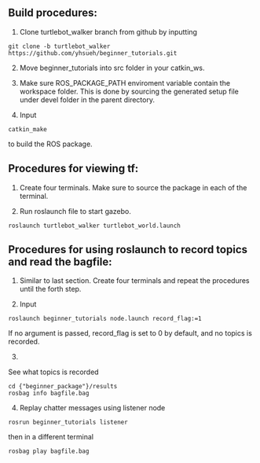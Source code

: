 ## Build procedures:
1. Clone turtlebot_walker branch from github by inputting
```
git clone -b turtlebot_walker https://github.com/yhsueh/beginner_tutorials.git
```

2. Move beginner_tutorials into src folder in your catkin_ws.

2. Make sure ROS_PACKAGE_PATH enviroment variable contain the workspace folder. This is done by sourcing the generated setup file under devel folder in the parent directory.

3. Input 
```
catkin_make
```
to build the ROS package.

## Procedures for viewing tf:
1. Create four terminals. Make sure to source the package in each of the terminal.

2. Run roslaunch file to start gazebo.
```
roslaunch turtlebot_walker turtlebot_world.launch
```


## Procedures for using roslaunch to record topics and read the bagfile:
1. Similar to last section. Create four terminals and repeat the procedures until the forth step.

2. Input
```
roslaunch beginner_tutorials node.launch record_flag:=1
```
If no argument is passed, record_flag is set to 0 by default, and no topics is recorded.

3. 
See what topics is recorded
```
cd {"beginner_package"}/results
rosbag info bagfile.bag
```

4. Replay chatter messages using listener node
```
rosrun beginner_tutorials listener

```
then in a different terminal
```
rosbag play bagfile.bag
```


